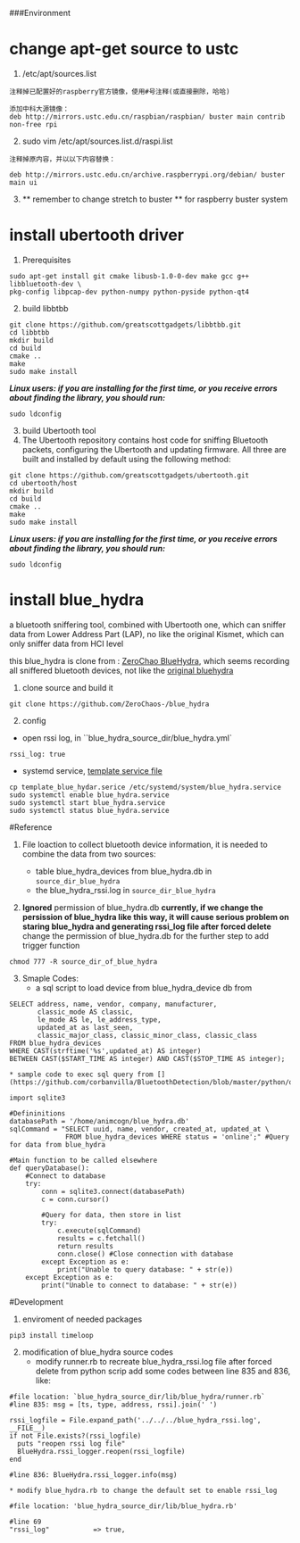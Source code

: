 ###Environment

# change apt-get source to ustc
1. /etc/apt/sources.list
```
注释掉已配置好的raspberry官方镜像，使用#号注释(或直接删除，哈哈)

添加中科大源镜像：
deb http://mirrors.ustc.edu.cn/raspbian/raspbian/ buster main contrib non-free rpi
```
2. sudo vim /etc/apt/sources.list.d/raspi.list
```
注释掉原内容，并以以下内容替换：

deb http://mirrors.ustc.edu.cn/archive.raspberrypi.org/debian/ buster main ui
```
3. ** remember to change stretch to buster ** for raspberry buster system

# install ubertooth driver
1. Prerequisites
```
sudo apt-get install git cmake libusb-1.0-0-dev make gcc g++ libbluetooth-dev \
pkg-config libpcap-dev python-numpy python-pyside python-qt4
```
2. build libbtbb
```
git clone https://github.com/greatscottgadgets/libbtbb.git
cd libbtbb
mkdir build
cd build
cmake ..
make
sudo make install
```
***Linux users: if you are installing for the first time, or you receive errors about finding the library, you should run:***
```
sudo ldconfig
```
3. build Ubertooth tool
1. The Ubertooth repository contains host code for sniffing Bluetooth packets, configuring the Ubertooth and updating firmware. All three are built and installed by default using the following method:
```
git clone https://github.com/greatscottgadgets/ubertooth.git
cd ubertooth/host
mkdir build
cd build
cmake ..
make
sudo make install
```
***Linux users: if you are installing for the first time, or you receive errors about finding the library, you should run:***
```
sudo ldconfig
```

# install blue_hydra
a bluetooth sniffering tool, combined with Ubertooth one, which can sniffer data from Lower Address Part (LAP), no like the original Kismet, which can only sniffer data from HCI level

this blue_hydra is clone from : [ZeroChao BlueHydra](https://github.com/ZeroChaos-/blue_hydra), which seems recording all sniffered bluetooth devices, not like the [original bluehydra](https://github.com/greatscottgadgets/ubertooth/wiki/Capturing-BLE-in-Wireshark)


1. clone source and build it
```
git clone https://github.com/ZeroChaos-/blue_hydra
```

2. config
  * open rssi log, in ``blue_hydra_source_dir/blue_hydra.yml`
```
rssi_log: true
```
  * systemd service, [template service file](docs/blue_hydra.service)
```
cp template_blue_hydar.serice /etc/systemd/system/blue_hydra.service
sudo systemctl enable blue_hydra.service
sudo systemctl start blue_hydra.service
sudo systemctl status blue_hydra.service
```

#Reference
1. File loaction
to collect bluetooth device information, it is needed to combine the data from two sources:
    * table blue_hydra_devices from blue_hydra.db in `source_dir_blue_hydra`
    * the blue_hydra_rssi.log in `source_dir_blue_hydra`


2. **Ignored** permission of blue_hydra.db
**currently, if we change the persission of blue_hydra like this way, it will cause serious problem on staring blue_hydra and generating rssi_log file after forced delete**
change the permission of blue_hydra.db for the further step to add trigger function
```
chmod 777 -R source_dir_of_blue_hydra
```

3. Smaple Codes:
    * a sql script to load device from blue_hydra_device db from [](https://github.com/pwnieexpress/pwn_pad_sources/blob/develop/scripts/blue_hydra.sh)
```
SELECT address, name, vendor, company, manufacturer, 
       classic_mode AS classic, 
       le_mode AS le, le_address_type, 
       updated_at as last_seen,
       classic_major_class, classic_minor_class, classic_class 
FROM blue_hydra_devices 
WHERE CAST(strftime('%s',updated_at) AS integer) 
BETWEEN CAST($START_TIME AS integer) AND CAST($STOP_TIME AS integer);
```
    * sample code to exec sql query from [](https://github.com/corbanvilla/BluetoothDetection/blob/master/python/query.py):
```
import sqlite3

#Defininitions
databasePath = '/home/animcogn/blue_hydra.db'
sqlCommand = "SELECT uuid, name, vendor, created_at, updated_at \
              FROM blue_hydra_devices WHERE status = 'online';" #Query for data from blue_hydra

#Main function to be called elsewhere
def queryDatabase():
    #Connect to database
    try:
        conn = sqlite3.connect(databasePath)
        c = conn.cursor()

        #Query for data, then store in list
        try:
            c.execute(sqlCommand)
            results = c.fetchall()
            return results
            conn.close() #Close connection with database
        except Exception as e:
            print("Unable to query database: " + str(e))
    except Exception as e:
        print("Unable to connect to database: " + str(e))
```

#Development
1. enviroment of needed packages
```
pip3 install timeloop
```
2. modification of blue_hydra source codes
    * modify runner.rb to recreate blue_hydra_rssi.log file after forced delete from python scrip
add some codes between line 835 and 836, like:
```
#file location: `blue_hydra_source_dir/lib/blue_hydra/runner.rb`
#line 835: msg = [ts, type, address, rssi].join(' ')

rssi_logfile = File.expand_path('../../../blue_hydra_rssi.log', __FILE__)
if not File.exists?(rssi_logfile)
  puts "reopen rssi log file"
  BlueHydra.rssi_logger.reopen(rssi_logfile)
end

#line 836: BlueHydra.rssi_logger.info(msg)

```
    * modify blue_hydra.rb to change the default set to enable rssi_log

```
#file location: 'blue_hydra_source_dir/lib/blue_hydra.rb'

#line 69
"rssi_log"           => true,
```